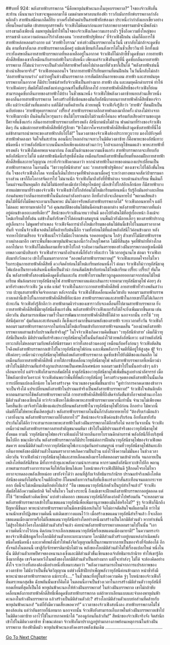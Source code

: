 ##บทที่ 924: พลังสายฟ้าบรรพกาล
“นี่คือพายุฝนฟ้าคะนองในยุคบรรพกาล?”
ใจของจ้าวเฟิงสั่นสะท้าน เนิ่นนานกว่าเขาจะพูดออกมาได้
เมฆดำมหาศาลบนท้องฟ้า ราวกับมังกรยักษ์บรรพกาลกำลังพลิกตัว สายฟ้าเสมือนเกล็ดถี่ยิบ บางครั้งก็ฟาดผ่าเป็นสายฟ้ายักษ์ลงมา ประหนึ่งว่ากำลังแยกเขี้ยวอย่างเหี้ยมโหดอำมหิต เข้าสยบทุกสรรพสิ่ง
จ้าวเฟิงไม่คิดมาก่อนเลยว่าสภาพอากาศธรรมชาติจะมีพลังน่าเกรงขามถึงเพียงนี้
ลมพายุฝนนี้ทำให้ในใจของจ้าวเฟิงเกิดความเกรงกลัว รู้ซึ้งถึงความยิ่งใหญ่ของธรรมชาติ และความอ่อนแอไร้กำลังของตน
‘กายสายฟ้าปฐพีทอง’ ที่จ้าวเฟิงฝึกฝน เดิมก็คือการใช้สายฟ้าหล่อหลอมร่างกาย
แต่ ‘สายฟ้าโบราณ’ แห่งห้วงฝันบรรพกาลในวันนี้ เขากลับไม่กล้าจะดูดซับมัน
ตามที่เขาสังเกต สายฟ้าบรรพกาลเมื่อครู่ แม้แต่เซียนยังโดนสังหารได้ในชั่วเสี้ยววินาที
อีกทั้งแม้กระทั่งเศษกลิ่นอายสายฟ้าบรรพกาลที่หลงเหลืออยู่ในอากาศ จ้าวเฟิงก็ไม่กล้าซี้ซั้วดูดซับมา
กายสายฟ้าศักดิ์สิทธิ์ของเขาก็เหมือนกับสายล่อฟ้าในระดับหนึ่ง
เพียงแค่จ้าวเฟิงยืนอยู่ที่นี่ ดูดซับกลิ่นอายสายฟ้าบรรพกาล ก็ไม่แน่ว่าอาจจะเป็นตัวล่อให้สายฟ้าครั้งต่อไปผ่าลงมาที่ตัวเขาก็เป็นได้
“พลังสายฟ้าเช่นนี้ ช่างน่าเสียดายจริง!”
จ้าวเฟิงทอดถอนใจ วิชากายสายฟ้าไร้เทียมทานที่ตนฝึกฝน ในวันนี้กลับไม่กล้า ‘ล่อสายฟ้ามาบนร่าง’
แต่ว่าอยู่ในห้วงฝันบรรพกาล การสัมผัสกลิ่นอายของลม สายฟ้า และสายฝนยุคบรรพกาลในอากาศ ก็มีประโยชน์สำหรับจ้าวเฟิงเป็นอย่างมาก
สายฟ้า ฝน และลมยุคดึกดำบรรพ์ ทำให้จ้าวเฟิงค่อยๆ สัมผัสได้ถึงพลังแห่งกฎเกณฑ์ในขั้นที่ลึกลงไป
กายสายฟ้าศักดิ์สิทธิ์ของจ้าวเฟิงก็ย่อมสามารถดูดซับกลิ่นอายของสายฟ้าได้บ้าง
ในชั่วขณะหนึ่ง
จ้าวเฟิงใช้พลังดวงตาซ้ายแยกส่วนเสี้ยวหนึ่งของกลิ่นอายสายฟ้าบรรพกาล
โครงสร้างที่ซับซ้อนของมันกับอัสนีบาตบนกายสายฟ้าศักดิ์สิทธิ์ของจ้าวเฟิง แม้ว่าจะมีส่วนที่แตกต่าง แต่ก็มีส่วนที่คล้ายกัน
ด้วยเหตุนี้ จ้าวเฟิงจึงรู้สึกว่า ‘สายฟ้า’ ที่ตนฝึกเป็นฉบับย่อของ ‘สายฟ้ายุคบรรพกาล’
เปรี้ยง!
สายฟ้าบรรพกาลอีกสายฟาดลงมาอีกครั้ง ผ่าลงไม่ห่างจากจ้าวเฟิงมากนัก
ผืนดินสั่นไหวรุนแรง ต้นไม้โบราณนับไม่ถ้วนหักโค่นลง พร้อมกับเสียงคำรามของภูตปีศาจที่แข็งแกร่ง
กลิ่นอายสายฟ้าบรรพกาลที่ทรงพลัง อัสนีบาตนับไม่ถ้วน ฟาดผ่ามาที่ร่างของจ้าวเฟิงติดๆ กัน แม้แต่กายสายฟ้าศักดิ์สิทธิ์ยังรู้สึกชา
“ข้าไม่อาจโคจรสายฟ้าศักดิ์สิทธิ์แล้วดูดซับสายฟ้าที่นี่ได้ แต่ข้าสามารถนำพาหะของสายฟ้ากลับไปได้!”
ในดวงตาของจ้าวเฟิงส่องประกายวูบวาบ มองไปยังจุดที่สายฟ้าฟาดลงมา จิตใจสั่นสะท้าน
ตอนนี้กะโหลกอำนาจเทวะในมิติดวงตาซ้าย ก็คือพาหะของอัสนีเทวะชนิดหนึ่ง
ทว่าพลังอัสนีเทวะบนนั้นเหลือเพียงแค่สองส่วนกว่าๆ ใกล้จะผลาญใช้หมดแล้ว
พาหะสายฟ้าที่ทรงพลัง จ้าวเฟิงไม่เคยพบเจอมาก่อน
ถึงแม้ในด้านของความแข็งแกร่ง สายฟ้าบรรพกาลจะเทียบกับพลังอัสนีเทวะไม่ได้ แต่สายฟ้าชนิดนี้บริสุทธิ์ดั้งเดิม เหมือนกับพลังสายฟ้าชั้นเยี่ยมที่หลอมฝึกกายสายฟ้าศักดิ์สิทธิ์และกายวิญญาณ
กระทั่งจ้าวเฟิงคาดเดาว่า หากนำสายฟ้าในกายของตนเองแปรเปลี่ยนเป็นสายฟ้าบรรพกาล
ในยามนั้น ‘วิชาวายุอัสนีห้าสาย’ และ ‘กายสายฟ้าปฐพีทอง’ ของเขาจะไปได้ถึงขั้นไหนกัน
ใจของจ้าวเฟิงลิงโลด จากนั้นก็เดินไปทางจุดที่ฟ้าผ่าลงมาเมื่อครู่
ระหว่างทางพบเจอสัตว์ป่าธรรมดาบางส่วน เขาก็ถือโอกาสจัดการไป
ไม่นานนัก จ้าวเฟิงก็มาถึงยังที่ที่ฟ้าผ่าลง
รอบด้านดำเกรียม พื้นดินก็โดนผ่าจนเป็นหลุมลึก ต้นไม้ไม่น้อยยังคงมีเปลวไฟลุกไหม้อยู่
เมื่อเข้าไปใกล้อีกเล็กน้อย ก็มีสายฟ้าบางสายแผ่ขยายมาที่ร่างของจ้าวเฟิง
จ้าวเฟิงเข้าไปใกล้ท่อนไม้ไหม้เกรียมท่อนหนึ่ง รับรู้ถึงมันอย่างละเอียด ก่อนค้นพบว่ากลิ่นอายสายฟ้าในนั้นอ่อนกำลังอย่างมาก อีกทั้งกำลังจะเลือนหายไป
“พลาดเสียแล้ว ต้นไม้ที่นี่ยังไม่ดีพอจะเอามาเป็นพาหะ มันไม่อาจรับพลังสายฟ้าบรรพกาลได้”
จ้าวเฟิงถอนหายใจ แต่ก็ไม่ลดละ พยายามหาต่อไป
“เอ๋ คุณสมบัติของต้นไม้ต้นนี้ค่อนข้างแตกต่าง พลังสายฟ้าบรรพกาลที่แฝงอยู่ค่อนข้างเยอะเลยทีเดียว!”
สีหน้าของจ้าวเฟิงฉายแววยินดี มองไปยังต้นไม้ที่อยู่เบื้องหน้า ถึงแม้จะไหม้เกรียมไปทั้งต้น แต่ข้างในยังรักษาไว้ได้ค่อนข้างสมบูรณ์ บนพื้นผิวยังมีลายเล็กๆ ของสายฟ้าปรากฏอยู่เลือนราง
ไม่พูดพร่ำทำเพลง จ้าวเฟิงจัดการนำกิ่งไหม้เกรียมของต้นไม้ต้นนี้เข้าไปในมนตราอากาศทันที
จากนั้นจ้าวเฟิงเจอต้นไม้ที่คล้ายกับต้นนี้อีก รวมทั้งท่อนไม้ที่แฝงพลังอัสนีไว้ค่อนข้างมาก
หลังจากหาไปสามสี่รอบ จ้าวเฟิงแน่ใจว่าไม่มีอะไรตกหล่น
รอคอยอยู่นาน ใกล้ๆ ตัวเขาก็ไม่มีสายฟ้าบรรพกาลผ่าลงมาอีก
เพราะพื้นที่ของพายุฝนฟ้าคะนองนี้กว้างใหญ่ไพศาล ไม่มีที่สิ้นสุด
จุดที่ฟ้าผ่าที่ห่างไกลออกไปมาก จ้าวเฟิงก็ไม่ผลีผลามเที่ยวเข้าไปใกล้
ระดับความอันตรายของห้วงฝันบรรพกาลอยู่เหนือมิติเทพลวงตานับสิบเท่า
จ้าวเฟิงสำรวจมาถึงป่าแห่งนี้ก็ยังก้าวทีละก้าว ใช้เวลาอยู่นานโข
ต่อมา
จ้าวเฟิงกลับมายังวังหลวง เข้าไปในมนตราอากาศ
“ลองพลังสายฟ้าบรรพกาลดู!”
จ้าวเฟิงแทบอดใจรอไม่ไหว รีบกระตุ้นกายสายฟ้าศักดิ์สิทธิ์ ดวงจิตค้ำท่อนไม้ไหม้เกรียมท่อนหนึ่งไว้
ต่อมา จ้าวเฟิงก็นำวายุอัสนีธาตุไฟแปลงเป็นรยางค์เส้นหนึ่งเพื่อเป็นตัวนำ ก่อนสัมผัสเข้ากับท่อนไม้ไหม้เกรียม
เปรี๊ยะ เปรี๊ยะ!
ทันใดนั้น พลังสายฟ้าทั้งสองชนิดดึงดูดซึ่งกันและกัน
สายฟ้าโบราณสีขาวถูกดูดลอยออกมาจากท่อนไม้ไหม้เกรียม พันล้อมรอบวายุอัสนีธาตุไฟ
สายฟ้าบรรพกาลแต่ละเส้นเกระจายตามวายุอัสนีธาตุไฟ ค่อยๆ ส่งมายังร่างของจ้าวเฟิง
วู้ม แซ่ด แซ่ด!
จ้าวเฟิงในสภาวะกายสายฟ้าศักดิ์สิทธิ์ ลายสายฟ้าทั่วร่างพลันสว่างวาบ ปะทุแสงสายฟ้าเจิดจ้าออกมา
หลังจากนั้น จ้าวเฟิงก็ขับเคลื่อนเคล็ดวิชาลับ หลอมรวมสายฟ้าบรรพกาลเหล่านี้เข้าไปในกายสายฟ้าศักดิ์สิทธิ์ทีละน้อย
สายฟ้าบรรพกาลและสายฟ้าในกายเขาก็ไม่ได้เกิดการปะทะกัน
จ้าวเฟิงยังรู้สึกอีกว่า สายฟ้าตามผิวร่างของเขาราวกับจะเคลื่อนที่ไปตามสายฟ้าบรรพกาล
ยิ่งกายสายฟ้าศักดิ์สิทธิ์มีธาตุอัสนีแข็งแกร่งขึ้น พลังสายฟ้าที่จ้าวเฟิงแบกรับได้ก็จะยิ่งเพิ่มมากขึ้นตาม
เช่นเดียวกัน มันสามารถเพิ่มความเร็วในการพัฒนากายสายฟ้าศักดิ์สิทธิ์ได้ด้วย
นอกจากนั้น การใช้ ‘วายุอัสนีคุ้มกาย’ คุ้มกันและสะท้อนพลัง ก็แข็งแกร่งมากขึ้นตามพลังของสายฟ้า
ระยะเวลาครึ่งวัน จ้าวเฟิงก็หลอมรวมสายฟ้าบรรพกาลจากในท่อนไม้ไหม้เกรียมเข้ากับกายสายฟ้าจนหมดสิ้น
“ลองนำพลังสายฟ้าบรรพกาลผสานเข้ากับปราณที่แท้จริงดู!”
ในใจจ้าวเฟิงเกิดความคิดขึ้นมา
‘วายุอัสนีห้าสาย’ เดิมก็มีวายุอัสนีเป็นหลัก มิติปราณที่แท้จริงของวายุอัสนีธาตุไฟในนั้นยังแฝงไว้ด้วยพลังอัสนีเทวะ
แต่ว่าพลังอัสนีเทวะกลับไม่หลอมรวมกับพลังอัสนีธรรมดา ทว่าทั้งสองล้วนคงอยู่
เหมือนกับครั้งก่อนๆ จ้าวเฟิงตัดสินใจดึงพลังสายฟ้าบรรพกาลเข้าไปในวายุอัสนีธาตุไฟก่อน และเพิ่มพลังการโจมตีที่มีอยู่ให้สูงสุด
ฟู่!
จ้าวเฟิงค่อยๆ เหนี่ยวนำวายุอัสนีธาตุไฟที่แฝงพลังสายฟ้าบรรพกาล ดูดซับเข้าไปยังมิติของแก่นผลึก
ไม่เหมือนกับกายสายฟ้าศักดิ์สิทธิ์ ภายใต้การขับเคลื่อนวายุอัสนีธาตุไฟ พลังสายฟ้าบรรพกาลที่เหนี่ยวนำเข้าไปในมิติปราณที่แท้จริงถูกแปรสภาพเป็นเศษเล็กเศษน้อย หลอมรวมเข้าไปในนั้นอย่างช้าๆ แล้วเลือนหายไป
แต่จ้าวเฟิงก็สามารถสัมผัสได้ ธาตุอัสนีของวายุอัสนีธาตุไฟเพิ่มขึ้นสูงอย่างน่าอัศจรรย์
เมื่อใช้พลังตาซ้ายวิเคราะห์ จ้าวเฟิงค้นพบว่าพื้นที่ที่พลังวายุอัสนีอยู่ โครงสร้างจุดของพลังสายฟ้าในนั้นเกิดการเปลี่ยนแปลงเล็กน้อย
ในโครงสร้างจุด จำนวนของจุดเพิ่มขึ้นมาบ้าง
“ดูท่าว่าการคาดเดาของข้าอาจจะเป็นจริงได้ แปรเปลี่ยนพลังสายฟ้าในปราณแท้จริงเป็นพลังสายฟ้าบรรพกาล!”
จ้าวเฟิงใจเต้นตึกตัก หากตนสามารถใช้พลังสายฟ้าบรรพกาลได้
กายสายฟ้าศักดิ์สิทธิ์ที่ถึงขีดจำกัดขั้นห้าก็อาจต่อต้านเงาโลกมิติส่วนตัวของเซียนได้
ทว่าจ้าวเฟิงหาได้เพียงพาหะสายฟ้าบรรพกาลพวกนี้เท่านั้น
จำนวนไม่เพียงพอโดยสิ้นเชิง
เขาจึงทำได้เพียงแค่แปรเปลี่ยนพลังสายฟ้าในวายุอัสนีธาตุไฟไปก่อน
อีกอย่าง ไม้พวกนี้เดิมทีก็ไม่ใช่พาหะชั้นเลิศอยู่แล้ว พลังสายฟ้าบรรพกาลในนั้นก็กำลังสลายหายไป
“ต้องรีบเร่งมือแล้ว เวลายิ่งนาน พลังสายฟ้าบรรพกาลก็ยิ่งสลายไว!”
สีหน้าของจ้าวเฟิงค่อนข้างรีบร้อน
อีกทั้งเขายังรับประกันไม่ได้อีกว่าจะสามารถหาพาหะสายฟ้าในห้วงฝันบรรพกาลได้อีกหรือไม่
หลายวันจากนั้น
จ้าวเฟิงเหนี่ยวนำพลังสายฟ้าบรรพกาลสายสำคัญขนาดมหึมา เข้าไปในมิติปราณแท้จริงของวายุอัสนีธาตุไฟทั้งหมด
ยามนี้ วายุอัสนีธาตุไฟของจ้าวเฟิงแฝงไว้ด้วยกลิ่นอายโบราณดึกดำบรรพ์ พลังอัสนีก็ยิ่งบริสุทธิ์ขึ้นไปอีก
ขณะเดียวกัน พลังสายฟ้าบรรพกาลก็มีประโยชน์ต่อการฝึกฝนวายุอัสนีธาตุไฟของจ้าวเฟิงพอสมควร
ตอนนี้มิติส่วนตัวจากวายุอัสนีธาตุไฟเกาะกลุ่มกันอย่างสมบูรณ์
ยามที่วายุอัสนีธาตุไฟล้นทะลัก กลิ่นอายพลังของมิติส่วนตัวในมนตราอากาศเกิดความปั่นป่วน แฝงไว้ซึ่งความไม่มั่นคง
ในช่วงเวลาเดียวกัน จ้าวเฟิงยังนำวายุอัสนีธาตุไฟและสายเลือดเพลิงมารโลหิตหลอมรวมเข้าด้วยกัน จนกลายเป็นเพลิงโลหิตอัสนีสีชาด มีทั้งการปะทุและพลังความน่าเกรงขาม
หากรวมพลังอัสนีเทวะเข้าไปอีก พลานุภาพสามารถสร้างอาการบาดเจ็บให้กับเซียนได้เลย
ใบหน้าของจ้าวเฟิงปีติยินดี รู้สึกอดใจรอไม่ไหว อยากจะทดลองพลังเสียหน่อย
เขายังจำได้ว่า ตอนที่สู้กับเจ้าลัทธิมารเก้านิรย ปราณแท้จริงเพลิงโลหิตอัสนีของตนยังไม่ทันจะโจมตีอีกฝ่าย ก็โดนพลังเทวาเร้นลับที่แข็งแกร่งกว่าสั่นสะเทือนจนแตกกระจายออก
บัดนี้จะไม่เหมือนเดิมอีกต่อไปแล้ว!
“อืม เขตแดนวายุอัสนีก่อตัวเป็นรูปสำเร็จแล้ว!”
จ้าวเฟิงสัมผัสได้ถึงความผิดปกติ จิตใจสั่นไหว
ในช่วงระยะนี้ ถึงแม้เขาจะฝึกพลังสายฟ้าบรรพกาลอยู่ตลอด
แต่ก็ใช้ ‘วิชาหมื่นห้วงคิดเซียน’ แบ่งห้วงคิดออก เขตแดนวายุอัสนีก็ยังคงก่อตัวไปพร้อมกัน
“จะหลอมรวมพลังสายฟ้าบรรพกาลเข้าไปในเขตแดนวายุอัสนีเพื่อเพิ่มอานุภาพของมันได้หรือไม่?”
จู่ๆ จ้าวเฟิงก็นึกถึงปัญหานี้ขึ้นมา พาหะนำสายฟ้าบรรพกาลในมือเขามีน้อยเกินไป จึงไม่อาจตัดสินใจผลีผลามได้
ทว่าไม่นานนักเขาก็ปฏิเสธความคิดนี้
แต่เดิมเขาวางแผนไว้ว่า เมื่อสร้างเขตแดนวายุอัสนีสำเร็จแล้ว
ก็จะเลือกเขตแดนเมืองมายาหรือไม่ก็เขตแดนวายุอัสนีอย่างใดอย่างหนึ่งมาสร้างเป็นโลกมิติส่วนตัว
หากทำเช่นนี้ ไม่สู้รอให้เค้าโครงโลกมิติส่วนตัวสำเร็จแล้ว ค่อยนำพลังสายฟ้าบรรพกาลหลอมรวมไปในนั้น
“เอาความคิดนี้วางไว้ก่อน คิดก่อนว่าจะเลือกเขตแดนวายุอัสนีหรือเขตแดนเมืองมายาดี!”
ในความทรงจำของจ้าวเฟิงมีข้อมูลเรื่องโลกมิติส่วนตัวเยอะแยะมากมาย
โลกมิติส่วนตัวสร้างอยู่บนแหล่งกำเนิดพลังชนิดใดชนิดหนึ่ง และอาศัยพลังนี้ทำให้พลังจิตวิญญาณที่เป็นภาพมายากลายเป็นของจริงที่จับต้องได้
อีกทั้งจนถึงในตอนนี้ เขาสู้กับจักรพรรดิมานับไม่ถ้วน พลังของโลกมิติส่วนตัวไม่ใช่เรื่องแปลกใหม่
หนึ่งในนั้น มิติส่วนตัวเทพปีศาจของหนานกงเซิ่งและมิติส่วนตัวขั้นเซียนของเจ้าลัทธิมารเก้านิรย ทำให้เขารู้ลึกซึ้งมากที่สุด
เขาจึงคาดหวังในพลังของโลกมิติส่วนตัวเป็นอย่างมาก
แต่ก็จะทำส่งๆ ไม่ได้ จะต้องคิดอย่างตั้งใจ ระหว่างทั้งสองต้องมีอย่างหนึ่งที่เหมาะสมกว่า
“พลังความสามารถใหม่จากการแปรสภาพของดวงตาซ้าย ไม่นับว่าเป็นชั้นจิตวิญญาณ แต่ช่วงนี้ข้าฝึกบำเพ็ญพลังวายุอัสนีค่อนข้างมาก หนำซ้ำยังมีพาหะนำของสายฟ้าบรรพกาล แม้กระทั่ง….”
ในชั่วขณะที่อยู่ในห้วงความคิด จู่ๆ ใบหน้าของจ้าวเฟิงก็ตื่นตระหนกสุดขีด
ฉับพลันนั้นเขาก็คิดได้ ในตอนนี้อาจเป็นช่วงเวลาในการสร้างมิติส่วนตัววายุอัสนีที่ยอดเยี่ยมที่สุดก็เป็นได้
พายุฝนฟ้าคะนองให้ห้วงฝันบรรพกาล!
ในห้วงฝันบรรพกาล เขาไม่กล้าขับเคลื่อนพลังกายสายฟ้าศักดิ์สิทธิ์เพื่อดูดซับสายฟ้าบรรพกาล
แต่ถ้าหากเลียนแบบและจำลองพายุฝนฟ้าคะนองในห้วงฝันบรรพกาล แล้วสร้างเป็นมิติส่วนตัวล่ะ?
สร้างโลกมิติส่วนตัวแบบย่อส่วนที่คล้ายกับพายุฝนฟ้าคะนอง!
“แต่ก็ยังมีความเสี่ยงพอควร!”
แววตาของจ้าวเฟิงสบนิ่งลง สายฟ้าบรรพกาลไม่ใช่ของล้อเล่น
แต่ว่าอันตรายก็น้อยมาก
นอกจากนั้น จ้าวเฟิงยังสามารถเก็บภาพในห้วงฝันบรรพกาลเข้าไปในมิติดวงตาซ้าย เอาไว้ใช้ในภายภาคหน้าได้
“ลองดูก่อนก็แล้วกัน!”
สีหน้าของจ้าวเฟิงจริงจัง จิตสำนึกเข้าไปในมิติดวงตาซ้าย
ชั่วขณะต่อมา
จ้าวเฟิงก็มาปรากฏอยู่ท่ามกลางภาพย้อนเหตุการณ์ในห้วงฝันบรรพกาล ท้องฟ้ามืดมัว พายุฝนฟ้าคะนองยังคงทรงพลังเช่นเดิม
………………………………………


[Go To Next Chapter]( ./162.md)
